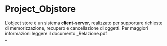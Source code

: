 # Project_Objstore

L’object store è un sistema **client-server**, realizzato per supportare richieste di memorizzazione, recupero e cancellazione di oggetti. Per maggiori informazioni leggere il documento _Relazione.pdf  
_
